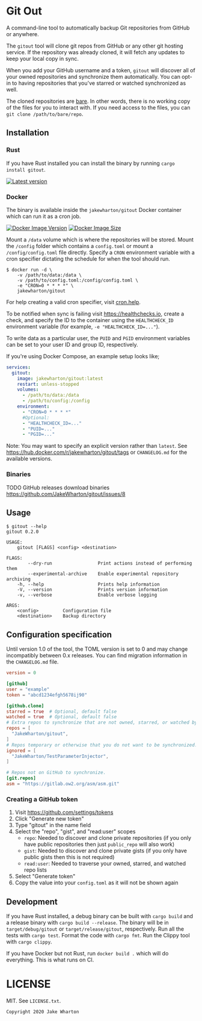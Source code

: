 Git Out
=======

A command-line tool to automatically backup Git repositories from GitHub or anywhere.

The `gitout` tool will clone git repos from GitHub or any other git hosting service.
If the repository was already cloned, it will fetch any updates to keep your local copy in sync.

When you add your GitHub username and a token, `gitout` will discover all of your owned repositories and synchronize them automatically.
You can opt-in to having repositories that you've starred or watched synchronized as well.

The cloned repositories are [bare](https://www.saintsjd.com/2011/01/what-is-a-bare-git-repository/).
In other words, there is no working copy of the files for you to interact with.
If you need access to the files, you can `git clone /path/to/bare/repo`.


Installation
------------

### Rust

If you have Rust installed you can install the binary by running `cargo install gitout`.

[![Latest version](https://img.shields.io/crates/v/gitout.svg)](https://crates.io/crates/gitout)

### Docker

The binary is available inside the `jakewharton/gitout` Docker container which can run it as a cron job.

[![Docker Image Version](https://img.shields.io/docker/v/jakewharton/gitout?sort=semver)][hub]
[![Docker Image Size](https://img.shields.io/docker/image-size/jakewharton/gitout)][layers]

 [hub]: https://hub.docker.com/r/jakewharton/gitout/
 [layers]: https://microbadger.com/images/jakewharton/gitout

Mount a `/data` volume which is where the repositories will be stored.
Mount the `/config` folder which contains a `config.toml` or mount a `/config/config.toml` file directly.
Specify a `CRON` environment variable with a cron specifier dictating the schedule for when the tool should run.

```
$ docker run -d \
    -v /path/to/data:/data \
    -v /path/to/config.toml:/config/config.toml \
    -e "CRON=0 * * * *" \
    jakewharton/gitout
```

For help creating a valid cron specifier, visit [cron.help](https://cron.help/#0_*_*_*_*).

To be notified when sync is failing visit https://healthchecks.io, create a check, and specify the ID to the container using the `HEALTHCHECK_ID` environment variable (for example, `-e "HEALTHCHECK_ID=..."`).

To write data as a particular user, the `PUID` and `PGID` environment variables can be set to your user ID and group ID, respectively.

If you're using Docker Compose, an example setup looks like;
```yaml
services:
  gitout:
    image: jakewharton/gitout:latest
    restart: unless-stopped
    volumes:
      - /path/to/data:/data
      - /path/to/config:/config
    environment:
      - "CRON=0 * * * *"
      #Optional:
      - "HEALTHCHECK_ID=..."
      - "PUID=..."
      - "PGID=..."
```

Note: You may want to specify an explicit version rather than `latest`.
See https://hub.docker.com/r/jakewharton/gitout/tags or `CHANGELOG.md` for the available versions.

### Binaries

TODO GitHub releases download binaries https://github.com/JakeWharton/gitout/issues/8


Usage
-----

```
$ gitout --help
gitout 0.2.0

USAGE:
    gitout [FLAGS] <config> <destination>

FLAGS:
        --dry-run                 Print actions instead of performing them
        --experimental-archive    Enable experimental repository archiving
    -h, --help                    Prints help information
    -V, --version                 Prints version information
    -v, --verbose                 Enable verbose logging

ARGS:
    <config>         Configuration file
    <destination>    Backup directory
```


Configuration specification
---------------------------

Until version 1.0 of the tool, the TOML version is set to 0 and may change incompatibly between 0.x releases.
You can find migration information in the `CHANGELOG.md` file.

```toml
version = 0

[github]
user = "example"
token = "abcd1234efgh5678ij90"

[github.clone]
starred = true  # Optional, default false
watched = true  # Optional, default false
# Extra repos to synchronize that are not owned, starred, or watched by you.
repos = [
  "JakeWharton/gitout",
]
# Repos temporary or otherwise that you do not want to be synchronized.
ignored = [
  "JakeWharton/TestParameterInjector",
]

# Repos not on GitHub to synchronize.
[git.repos]
asm = "https://gitlab.ow2.org/asm/asm.git"
```

### Creating a GitHub token

  1. Visit https://github.com/settings/tokens
  2. Click "Generate new token"
  3. Type "gitout" in the name field
  4. Select the "repo", "gist", and "read:user" scopes
     - `repo`: Needed to discover and clone private repositories (if you only have public repositories then just `public_repo` will also work)
     - `gist`: Needed to discover and clone private gists (if you only have public gists then this is not required)
     - `read:user`: Needed to traverse your owned, starred, and watched repo lists
  5. Select "Generate token"
  6. Copy the value into your `config.toml` as it will not be shown again


Development
-----------

If you have Rust installed, a debug binary can be built with `cargo build` and a release binary with `cargo build --release`.
The binary will be in `target/debug/gitout` or `target/release/gitout`, respectively.
Run all the tests with `cargo test`.
Format the code with `cargo fmt`.
Run the Clippy tool with `cargo clippy`.

If you have Docker but not Rust, run `docker build .` which will do everything. This is what runs on CI.


LICENSE
======

MIT. See `LICENSE.txt`.

    Copyright 2020 Jake Wharton
